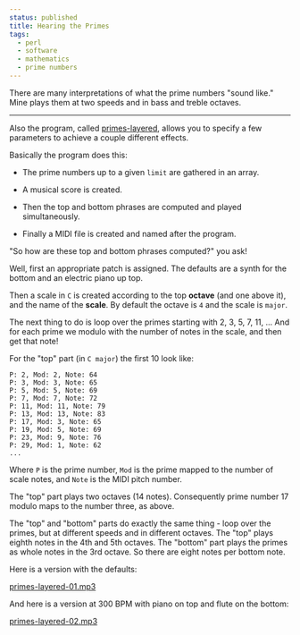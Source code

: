 ```yaml
---
status: published
title: Hearing the Primes
tags:
  - perl
  - software
  - mathematics
  - prime numbers
---
```


There are many interpretations of what the prime numbers "sound like."  Mine plays them at two speeds and in bass and treble octaves.

---

Also the program, called [primes-layered](https://github.com/ology/Music/blob/master/primes-layered), allows you to specify a few parameters to achieve a couple different effects.

Basically the program does this:

  - The prime numbers up to a given `limit` are gathered in an array.

  - A musical score is created.

  - Then the top and bottom phrases are computed and played simultaneously.

  - Finally a MIDI file is created and named after the program.

"So how are these top and bottom phrases computed?" you ask!

Well, first an appropriate patch is assigned.  The defaults are a synth for the bottom and an electric piano up top.

Then a scale in `C` is created according to the top **octave** (and one above it), and the name of the **scale**.  By default the octave is `4` and the scale is `major`.

The next thing to do is loop over the primes starting with 2, 3, 5, 7, 11, ...  And for each prime we modulo with the number of notes in the scale, and then get that note!

For the "top" part (in `C major`) the first 10 look like:

    P: 2, Mod: 2, Note: 64
    P: 3, Mod: 3, Note: 65
    P: 5, Mod: 5, Note: 69
    P: 7, Mod: 7, Note: 72
    P: 11, Mod: 11, Note: 79
    P: 13, Mod: 13, Note: 83
    P: 17, Mod: 3, Note: 65
    P: 19, Mod: 5, Note: 69
    P: 23, Mod: 9, Note: 76
    P: 29, Mod: 1, Note: 62
    ...

Where `P` is the prime number, `Mod` is the prime mapped to the number of scale notes, and `Note` is the MIDI pitch number.

The "top" part plays two octaves (14 notes).  Consequently prime number 17 modulo maps to the number three, as above.

The "top" and "bottom" parts do exactly the same thing - loop over the primes, but at different speeds and in different octaves.  The "top" plays eighth notes in the 4th and 5th octaves.  The "bottom" part plays the primes as whole notes in the 3rd octave.  So there are eight notes per bottom note.

Here is a version with the defaults:

[primes-layered-01.mp3](primes-layered-01.mp3)

And here is a version at 300 BPM with piano on top and flute on the bottom:

[primes-layered-02.mp3](primes-layered-02.mp3)
